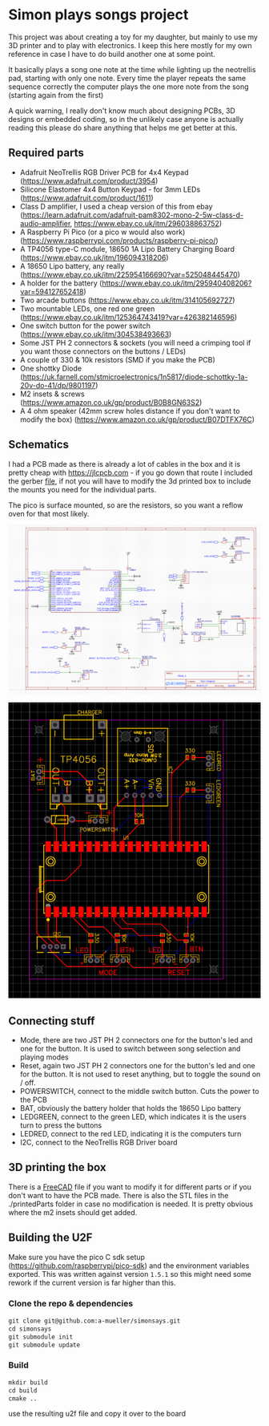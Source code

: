 # Simon plays songs project

This project was about creating a toy for my daughter, but mainly to use my 3D printer and to play with electronics.
I keep this here mostly for my own reference in case I have to do build another one at some point.

It basically plays a song one note at the time while lighting up the neotrellis pad, starting with only one note. Every time
the player repeats the same sequence correctly the computer plays the one more note from the song (starting again from the first)

A quick warning, I really don't know much about designing PCBs, 3D designs or embedded coding, so in the unlikely case anyone
is actually reading this please do share anything that helps me get better at this.


## Required parts

- Adafruit NeoTrellis RGB Driver PCB for 4x4 Keypad (https://www.adafruit.com/product/3954)
- Silicone Elastomer 4x4 Button Keypad - for 3mm LEDs (https://www.adafruit.com/product/1611)
- Class D amplifier, I used a cheap version of this from ebay (https://learn.adafruit.com/adafruit-pam8302-mono-2-5w-class-d-audio-amplifier, https://www.ebay.co.uk/itm/296038863752)
- A Raspberry Pi Pico (or a pico w would also work) (https://www.raspberrypi.com/products/raspberry-pi-pico/)
- A TP4056 type-C module, 18650 1A Lipo Battery Charging Board (https://www.ebay.co.uk/itm/196094318206)
- A 18650 Lipo battery, any really (https://www.ebay.co.uk/itm/225954166690?var=525048445470)
- A holder for the battery (https://www.ebay.co.uk/itm/295940408206?var=594127652418)
- Two arcade buttons (https://www.ebay.co.uk/itm/314105692727)
- Two mountable LEDs, one red one green (https://www.ebay.co.uk/itm/125364743419?var=426382146596)
- One switch button for the power switch (https://www.ebay.co.uk/itm/304538493663)
- Some JST PH 2 connectors & sockets (you will need a crimping tool if you want those connectors on the buttons / LEDs)
- A couple of 330 & 10k resistors (SMD if you make the PCB)
- One shottky Diode (https://uk.farnell.com/stmicroelectronics/1n5817/diode-schottky-1a-20v-do-41/dp/9801197)
- M2 insets & screws (https://www.amazon.co.uk/gp/product/B0B8GN63S2)
- A 4 ohm speaker (42mm screw holes distance if you don't want to modify the box) (https://www.amazon.co.uk/gp/product/B07DTFX76C)


## Schematics

I had a PCB made as there is already a lot of cables in the box and it is pretty cheap with https://jlcpcb.com - if you
go down that route I included the gerber [file](schematics/Gerber_PCB.zip), if not you will have to modify the 3d printed box to
include the mounts you need for the individual parts.

The pico is surface mounted, so are the resistors, so you want a reflow oven for that most likely.

![Schematic](schematics/schematics.png)

![PCB](schematics/pcb.png)


## Connecting stuff

- Mode, there are two JST PH 2 connectors one for the button's led and one for the button. It is used to switch between song selection and playing modes
- Reset, again two JST PH 2 connectors one for the button's led and one for the button. It is not used to reset anything, but to toggle the sound on / off.
- POWERSWITCH, connect to the middle switch button. Cuts the power to the PCB
- BAT, obviously the battery holder that holds the 18650 Lipo battery
- LEDGREEN, connect to the green LED, which indicates it is the users turn to press the buttons
- LEDRED, connect to the red LED, indicating it is the computers turn
- I2C, connect to the NeoTrellis RGB Driver board

## 3D printing the box

There is a [FreeCAD](printedParts/simon-says-box.FCStd) file if you want to modify it for different parts or if you don't want to have the PCB made.
There is also the STL files in the ./printedParts folder in case no modification is needed. It is pretty obvious where the m2 insets should get added.

## Building the U2F

Make sure you have the pico C sdk setup (https://github.com/raspberrypi/pico-sdk) and the environment variables exported.
This was written against version `1.5.1` so this might need some rework if the current version is far higher than this.

### Clone the repo & dependencies
```shell
git clone git@github.com:a-mueller/simonsays.git
cd simonsays
git submodule init
git submodule update
```

### Build
```shell
mkdir build
cd build
cmake ..
```

use the resulting u2f file and copy it over to the board


